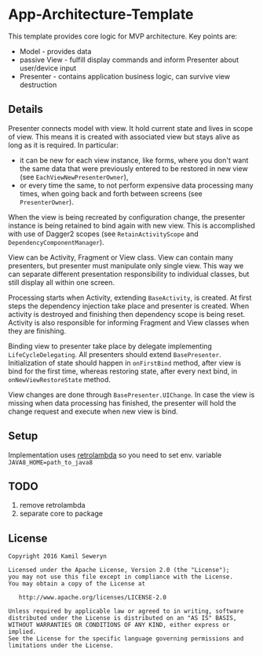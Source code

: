 # App-Architecture-Template

This template provides core logic for MVP architecture. Key points are:
 - Model - provides data
 - passive View - fulfill display commands and inform Presenter about user/device input
 - Presenter - contains application business logic, can survive view destruction

## Details

Presenter connects model with view.
It hold current state and lives in scope of view.
This means it is created with associated view but stays alive as long as it is required.
In particular:
- it can be new for each view instance, like forms, where you don't want the same data that were
previously entered to be restored in new view (see `EachViewNewPresenterOwner`),
- or every time the same, to not perform expensive data processing many times,
when going back and forth between screens (see `PresenterOwner`).

When the view is being recreated by configuration change, the presenter instance is being retained
to bind again with new view. This is accomplished with use of Dagger2 scopes (see `RetainActivityScope`
and `DependencyComponentManager`).

View can be Activity, Fragment or View class. View can contain many presenters, but presenter must
manipulate only single view. This way we can separate different presentation responsibility to individual classes,
but still display all within one screen.

Processing starts when Activity, extending `BaseActivity`, is created. At first steps the dependency
injection take place and presenter is created. When activity is destroyed and finishing
then dependency scope is being reset. Activity is also responsible for informing Fragment and View
classes when they are finishing.

Binding view to presenter take place by delegate implementing `LifeCycleDelegating`.
All presenters should extend `BasePresenter`. Initialization of state should happen in `onFirstBind`
method, after view is bind for the first time, whereas restoring state, after every next bind,
in `onNewViewRestoreState` method.

View changes are done through `BasePresenter.UIChange`. In case the view is missing when
data processing has finished, the presenter will hold the change request and execute when new view
is bind.

## Setup

Implementation uses [retrolambda](https://github.com/orfjackal/retrolambda)
so you need to set env. variable `JAVA8_HOME=path_to_java8`

## TODO
1. remove retrolambda
2. separate core to package

## License

    Copyright 2016 Kamil Seweryn

    Licensed under the Apache License, Version 2.0 (the "License");
    you may not use this file except in compliance with the License.
    You may obtain a copy of the License at

       http://www.apache.org/licenses/LICENSE-2.0

    Unless required by applicable law or agreed to in writing, software
    distributed under the License is distributed on an "AS IS" BASIS,
    WITHOUT WARRANTIES OR CONDITIONS OF ANY KIND, either express or implied.
    See the License for the specific language governing permissions and
    limitations under the License.
